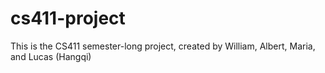 # cs411-project
This is the CS411 semester-long project, created by William, Albert, Maria, and Lucas (Hangqi)
